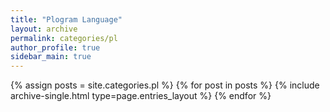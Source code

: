 ```yaml
---
title: "Plogram Language"
layout: archive
permalink: categories/pl
author_profile: true
sidebar_main: true
---
```


{% assign posts = site.categories.pl %}
{% for post in posts %} {% include archive-single.html type=page.entries_layout %} {% endfor %}
